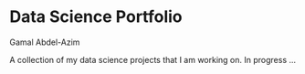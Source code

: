 # Data Science Portfolio
Gamal Abdel-Azim

A collection of my data science projects that I am working on. 
In progress ...
